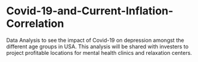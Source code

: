 # Covid-19-and-Current-Inflation-Correlation
Data Analysis to see the impact of Covid-19 on depression amongst the different age groups in USA.  This analysis will be shared with investers to project profitable locations for mental health clinics and relaxation centers.
